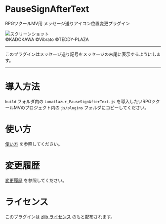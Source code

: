 # PauseSignAfterText
RPGツクールMV用 メッセージ送りアイコン位置変更プラグイン

![スクリーンショット](./doc/pause-sign-after-text.jpg)\
©KADOKAWA ©Vibrato ©TEDDY-PLAZA

---

このプラグインはメッセージ送り記号をメッセージの末尾に表示するようにします。

---

# 導入方法
`build` フォルダ内の `Lunatlazur_PauseSignAfterText.js` を導入したいRPGツクールMVのプロジェクト内の `js/plugins` フォルダにコピーしてください。

# 使い方
[使い方](USAGE.md) を参照してください。

# 変更履歴
[変更履歴](CHANGELOG.md) を参照してください。

# ライセンス
このプラグインは [zlib ライセンス](LICENCE.md) のもと配布されます。
